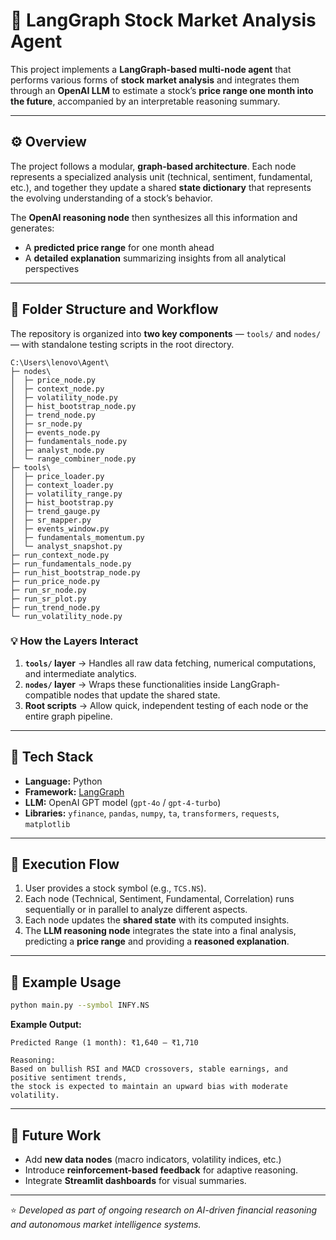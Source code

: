 # 🧠 LangGraph Stock Market Analysis Agent

This project implements a **LangGraph-based multi-node agent** that performs various forms of **stock market analysis** and integrates them through an **OpenAI LLM** to estimate a stock’s **price range one month into the future**, accompanied by an interpretable reasoning summary.

---

## ⚙️ Overview

The project follows a modular, **graph-based architecture**.
Each node represents a specialized analysis unit (technical, sentiment, fundamental, etc.), and together they update a shared **state dictionary** that represents the evolving understanding of a stock’s behavior.

The **OpenAI reasoning node** then synthesizes all this information and generates:

* A **predicted price range** for one month ahead
* A **detailed explanation** summarizing insights from all analytical perspectives

---

## 🧩 Folder Structure and Workflow

The repository is organized into **two key components** — `tools/` and `nodes/` — with standalone testing scripts in the root directory.

```
C:\Users\lenovo\Agent\
├─ nodes\
│  ├─ price_node.py
│  ├─ context_node.py
│  ├─ volatility_node.py
│  ├─ hist_bootstrap_node.py
│  ├─ trend_node.py
│  ├─ sr_node.py
│  ├─ events_node.py
│  ├─ fundamentals_node.py
│  ├─ analyst_node.py
│  └─ range_combiner_node.py
├─ tools\
│  ├─ price_loader.py
│  ├─ context_loader.py
│  ├─ volatility_range.py
│  ├─ hist_bootstrap.py
│  ├─ trend_gauge.py
│  ├─ sr_mapper.py
│  ├─ events_window.py
│  ├─ fundamentals_momentum.py
│  └─ analyst_snapshot.py
├─ run_context_node.py
├─ run_fundamentals_node.py
├─ run_hist_bootstrap_node.py
├─ run_price_node.py
├─ run_sr_node.py
├─ run_sr_plot.py
├─ run_trend_node.py
└─ run_volatility_node.py
```


### 💡 How the Layers Interact

1. **`tools/` layer** → Handles all raw data fetching, numerical computations, and intermediate analytics.
2. **`nodes/` layer** → Wraps these functionalities inside LangGraph-compatible nodes that update the shared state.
3. **Root scripts** → Allow quick, independent testing of each node or the entire graph pipeline.

---

## 🧰 Tech Stack

* **Language:** Python
* **Framework:** [LangGraph](https://github.com/langchain-ai/langgraph)
* **LLM:** OpenAI GPT model (`gpt-4o` / `gpt-4-turbo`)
* **Libraries:** `yfinance`, `pandas`, `numpy`, `ta`, `transformers`, `requests`, `matplotlib`

---

## 🚀 Execution Flow

1. User provides a stock symbol (e.g., `TCS.NS`).
2. Each node (Technical, Sentiment, Fundamental, Correlation) runs sequentially or in parallel to analyze different aspects.
3. Each node updates the **shared state** with its computed insights.
4. The **LLM reasoning node** integrates the state into a final analysis, predicting a **price range** and providing a **reasoned explanation**.

---

## 🧪 Example Usage

```bash
python main.py --symbol INFY.NS
```

**Example Output:**

```
Predicted Range (1 month): ₹1,640 – ₹1,710

Reasoning:
Based on bullish RSI and MACD crossovers, stable earnings, and positive sentiment trends,
the stock is expected to maintain an upward bias with moderate volatility.
```

---

## 🧠 Future Work

* Add **new data nodes** (macro indicators, volatility indices, etc.)
* Introduce **reinforcement-based feedback** for adaptive reasoning.
* Integrate **Streamlit dashboards** for visual summaries.

---

⭐ *Developed as part of ongoing research on AI-driven financial reasoning and autonomous market intelligence systems.*



